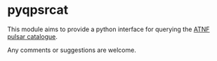 # pyqpsrcat

This module aims to provide a python interface for querying the [ATNF pulsar catalogue](http://www.atnf.csiro.au/people/pulsar/psrcat/).

Any comments or suggestions are welcome.
